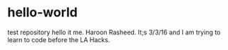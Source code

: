 # hello-world
test repository
hello it me. Haroon Rasheed. It;s 3/3/16 and I am trying to learn to code before the LA Hacks.
